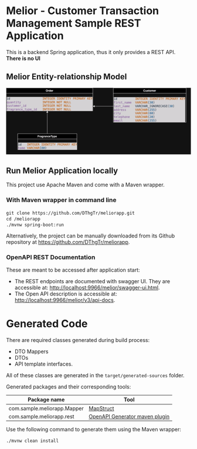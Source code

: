 # Melior - Customer Transaction Management Sample REST Application
This is a backend Spring application, thus it only provides a REST API. **There is no UI**

## Melior Entity-relationship Model

![melior-ermodel](Melior_ER_model.png)

## Run Melior Application locally
This project use Apache Maven and come with a Maven wrapper.
### With Maven wrapper in command line
```
git clone https://github.com/DThgTr/meliorapp.git
cd /meliorapp
./mvnw spring-boot:run
```
Alternatively, the project can be manually downloaded from its Github repository at https://github.com/DThgTr/meliorapp.
### OpenAPI REST Documentation
These are meant to be accessed after application start:
* The REST endpoints are documented with swagger UI. They are accessible at: 
[http://localhost:9966/melior/swagger-ui.html](http://localhost:9966/melior/swagger-ui.html).
* The Open API description is accessible at: [http://localhost:9966/melior/v3/api-docs](http://localhost:9966/melior/v3/api-docs).

# Generated Code
There are required classes generated during build process:
* DTO Mappers
* DTOs
* API template interfaces.

All of these classes are generated in the `target/generated-sources` folder.

Generated packages and their corresponding tools:

| Package name                | Tool             |
|-----------------------------|------------------|
| com.sample.meliorapp.Mapper | [MapStruct](https://mapstruct.org/)        |
| com.sample.meliorapp.rest   | [OpenAPI Generator maven plugin](https://github.com/OpenAPITools/openapi-generator/) |

Use the following command to generate them using the Maven wrapper:
```
./mvnw clean install
```
